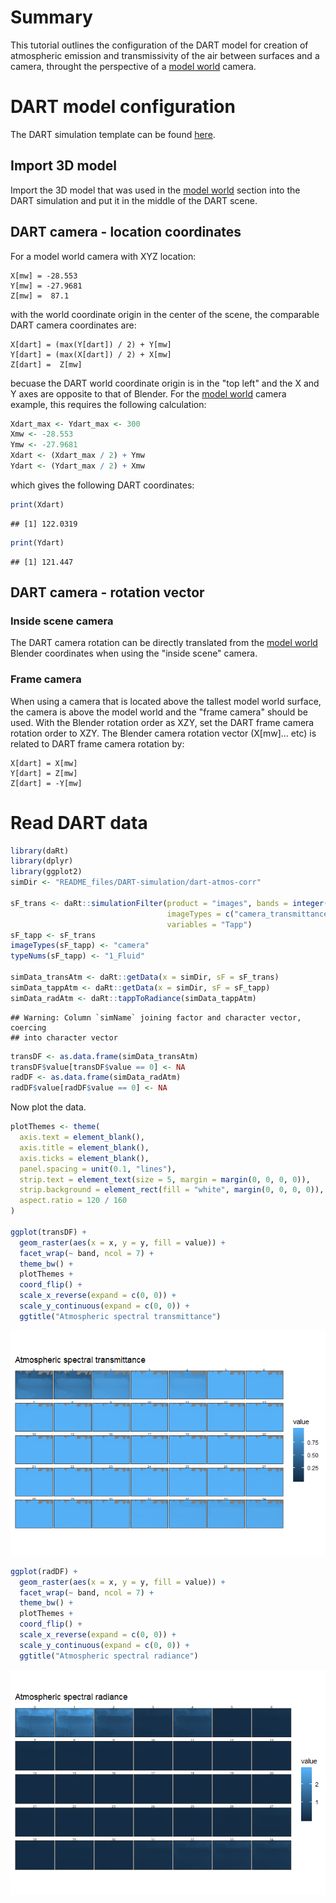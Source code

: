 # Summary 

This tutorial outlines the configuration of the DART model for creation of atmospheric emission and transmissivity of the air between surfaces and a camera, throught the perspective of a [model world](../Model-world) camera.

# DART model configuration

The DART simulation template can be found [here](README_files/DART-simulation).

## Import 3D model

Import the 3D model that was used in the [model world](../Model-world) section into the DART simulation and put it in the middle of the DART scene.

## DART camera - location coordinates

For a model world camera with XYZ location:

```
X[mw] = -28.553
Y[mw] = -27.9681
Z[mw] =  87.1
```

with the world coordinate origin in the center of the scene, the comparable DART camera coordinates are:

```
X[dart] = (max(Y[dart]) / 2) + Y[mw]
Y[dart] = (max(X[dart]) / 2) + X[mw]
Z[dart] =  Z[mw]
```
becuase the DART world coordinate origin is in the "top left" and the X and Y axes are opposite to that of Blender. For the [model world](../Model-world) camera example, this requires the following calculation:


```r
Xdart_max <- Ydart_max <- 300
Xmw <- -28.553
Ymw <- -27.9681
Xdart <- (Xdart_max / 2) + Ymw
Ydart <- (Ydart_max / 2) + Xmw
```
which gives the following DART coordinates:


```r
print(Xdart)
```

```
## [1] 122.0319
```

```r
print(Ydart)
```

```
## [1] 121.447
```

## DART camera - rotation vector

### Inside scene camera

The DART camera rotation can be directly translated from the [model world](../Model-world) Blender coordinates when using the "inside scene" camera. 

### Frame camera

When using a camera that is located above the tallest model world surface, the camera is above the model world and the "frame camera" should be used. With the Blender rotation order as XZY, set the DART frame camera rotation order to XZY. The Blender camera rotation vector (X[mw]... etc) is related to DART frame camera rotation by: 

```
X[dart] = X[mw]
Y[dart] = Z[mw]
Z[dart] = -Y[mw]
```

# Read DART data


```r
library(daRt)
library(dplyr)
library(ggplot2)
simDir <- "README_files/DART-simulation/dart-atmos-corr"

sF_trans <- daRt::simulationFilter(product = "images", bands = integer(), iters = "ITERX", 
                                   imageTypes = c("camera_transmittance"), typeNums = "",
                                   variables = "Tapp")
sF_tapp <- sF_trans
imageTypes(sF_tapp) <- "camera"
typeNums(sF_tapp) <- "1_Fluid"

simData_transAtm <- daRt::getData(x = simDir, sF = sF_trans)
simData_tappAtm <- daRt::getData(x = simDir, sF = sF_tapp)
simData_radAtm <- daRt::tappToRadiance(simData_tappAtm)
```

```
## Warning: Column `simName` joining factor and character vector, coercing
## into character vector
```

```r
transDF <- as.data.frame(simData_transAtm)
transDF$value[transDF$value == 0] <- NA
radDF <- as.data.frame(simData_radAtm)
radDF$value[radDF$value == 0] <- NA
```

Now plot the data.

```r
plotThemes <- theme(
  axis.text = element_blank(),
  axis.title = element_blank(),
  axis.ticks = element_blank(), 
  panel.spacing = unit(0.1, "lines"),
  strip.text = element_text(size = 5, margin = margin(0, 0, 0, 0)),
  strip.background = element_rect(fill = "white", margin(0, 0, 0, 0)),
  aspect.ratio = 120 / 160
)

ggplot(transDF) +
  geom_raster(aes(x = x, y = y, fill = value)) +
  facet_wrap(~ band, ncol = 7) +
  theme_bw() +
  plotThemes +
  coord_flip() +
  scale_x_reverse(expand = c(0, 0)) +
  scale_y_continuous(expand = c(0, 0)) +
  ggtitle("Atmospheric spectral transmittance")
```

![](README_files/figure-gfm/unnamed-chunk-5-1.png)<!-- -->

```r
ggplot(radDF) +
  geom_raster(aes(x = x, y = y, fill = value)) +
  facet_wrap(~ band, ncol = 7) +
  theme_bw() +
  plotThemes +
  coord_flip() +
  scale_x_reverse(expand = c(0, 0)) +
  scale_y_continuous(expand = c(0, 0)) +
  ggtitle("Atmospheric spectral radiance")
```

![](README_files/figure-gfm/unnamed-chunk-5-2.png)<!-- -->

